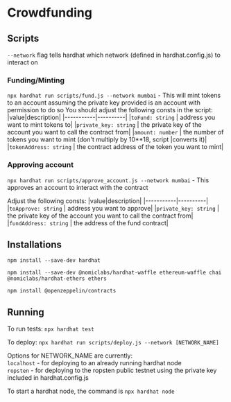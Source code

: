 # Crowdfunding

## Scripts
`--network` flag tells hardhat which network (defined in hardhat.config.js) to interact on

### Funding/Minting

`npx hardhat run scripts/fund.js --network mumbai` - This will mint tokens to an account assuming the private key provided is an account with permission to do so
You should adjust the following consts in the script: 
|value|description|
|-----------|----------|
|`toFund: string` | address you want to mint tokens to|
|`private_key: string` | the private key of the account you want to call the contract from|
|`amount: number` | the number of tokens you want to mint (don't multiply by 10**18, script |converts it)|
|`tokenAddress: string` | the contract address of the token you want to mint|



### Approving account
`npx hardhat run scripts/approve_account.js --network mumbai` - This approves an account to interact with the contract 

Adjust the following consts:
|value|description|
|-----------|----------|
|`toApprove: string` | address you want to approve|
|`private_key: string` | the private key of the account you want to call the contract from|
|`fundAddress: string` | the address of the fund contract|



## Installations
`npm install --save-dev hardhat`  
  
`npm install --save-dev @nomiclabs/hardhat-waffle ethereum-waffle chai @nomiclabs/hardhat-ethers ethers`
  
`npm install @openzeppelin/contracts`

## Running
To run tests:
`npx hardhat test`

To deploy:
`npx hardhat run scripts/deploy.js --network [NETWORK_NAME]`

Options for NETWORK_NAME are currently:  
`localhost` - for deploying to an already running hardhat node  
`ropsten` - for deploying to the ropsten public testnet using the private key included in hardhat.config.js  


To start a hardhat node, the command is `npx hardhat node`  



